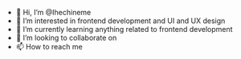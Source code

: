- 👋 Hi, I’m @Ihechineme
- 👀 I’m interested in frontend development and UI and UX design
- 🌱 I’m currently learning anything related to frontend development
- 💞️ I’m looking to collaborate on 
- 📫 How to reach me 

<!---
Ihechineme/Ihechineme is a ✨ special ✨ repository because its `README.md` (this file) appears on your GitHub profile.
You can click the Preview link to take a look at your changes.
--->
